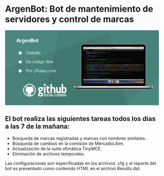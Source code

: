 # ArgenBot: Bot de mantenimiento de servidores y control de marcas

![alt ArgenBot](https://raw.githubusercontent.com/lrusso/ArgenBot/master/ArgenBot.png)

## El bot realiza las siguientes tareas todos los días a las 7 de la mañana:

- Búsqueda de marcas registradas y marcas con nombres similares.
- Búsqueda de cambios en la comisión de MercadoLibre.
- Actualización de la suite ofimática TinyMCE.
- Eliminación de archivos temporales.

Las configuraciones son especificadas en los archivos .cfg y el reporte del bot es presentado como contenido HTML en el archivo Results.dat.
